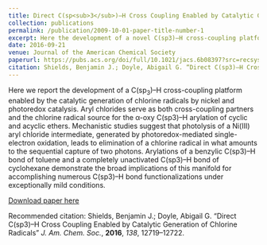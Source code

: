 ```yaml
---
title: Direct C(sp<sub>3</sub>)–H Cross Coupling Enabled by Catalytic Generation of Chlorine Radicals
collection: publications
permalink: /publication/2009-10-01-paper-title-number-1
excerpt: Here the development of a novel C(sp3)–H cross-coupling platform enabled by the catalytic generation of chlorine radicals by nickel and photoredox catalysis is reported. This work has led to the a large body of new literature. Highlighted in an ACS Select Virtual Issue.  One of the most read articles in August and September.
date: 2016-09-21
venue: Journal of the American Chemical Society
paperurl: https://pubs.acs.org/doi/full/10.1021/jacs.6b08397?src=recsys
citation: Shields, Benjamin J.; Doyle, Abigail G. “Direct C(sp3)–H Cross Coupling Enabled by Catalytic Generation of Chlorine Radicals” *J. Am. Chem. Soc.*, **2016**, *138*, 12719–12722. 
---
```

Here we report the development of a C(sp<sub>3</sub>)–H cross-coupling platform enabled by the catalytic generation of chlorine radicals by nickel and photoredox catalysis. Aryl chlorides serve as both cross-coupling partners and the chlorine radical source for the α-oxy C(sp3)–H arylation of cyclic and acyclic ethers. Mechanistic studies suggest that photolysis of a Ni(III) aryl chloride intermediate, generated by photoredox-mediated single-electron oxidation, leads to elimination of a chlorine radical in what amounts to the sequential capture of two photons. Arylations of a benzylic C(sp3)–H bond of toluene and a completely unactivated C(sp3)–H bond of cyclohexane demonstrate the broad implications of this manifold for accomplishing numerous C(sp3)–H bond functionalizations under exceptionally mild conditions.

[Download paper here](http://academicpages.github.io/files/paper1.pdf)

Recommended citation: Shields, Benjamin J.; Doyle, Abigail G. “Direct C(sp3)–H Cross Coupling Enabled by Catalytic Generation of Chlorine Radicals” *J. Am. Chem. Soc.*, **2016**, *138*, 12719–12722. 

